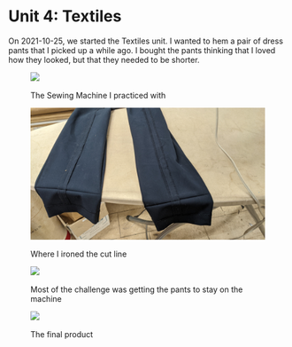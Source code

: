 # Unit 4: Textiles
On 2021-10-25, we started the Textiles unit. I wanted to hem a pair of dress pants that I picked up a while ago.  I bought the pants thinking that I loved how they looked, but that they needed to be shorter.

<figure>
  <img src="./unit-4/sewing_machine.jpg"></img>

  <figcaption><p>The Sewing Machine I practiced with</p></figcaption>
</figure>

<figure>
  <img src="./unit-4/ironed_hem.jpg"></img>

  <figcaption><p>Where I ironed the cut line</p></figcaption>
</figure>

<figure>
  <img src="./unit-4/the_struggle.jpg"></img>

  <figcaption><p>Most of the challenge was getting the pants to stay on the machine</p></figcaption>
</figure>

<figure>
  <img src="./unit-4/finished_pants.jpg"></img>

  <figcaption><p>The final product</p></figcaption>
</figure>